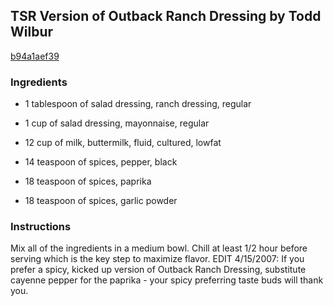 ## TSR Version of Outback Ranch Dressing by Todd Wilbur

[b94a1aef39](http://www.food.com/recipe/tsr-version-of-outback-ranch-dressing-by-todd-wilbur-70654)

### Ingredients

 - 1 tablespoon of salad dressing, ranch dressing, regular

 - 1 cup of salad dressing, mayonnaise, regular

 - 12 cup of milk, buttermilk, fluid, cultured, lowfat

 - 14 teaspoon of spices, pepper, black

 - 18 teaspoon of spices, paprika

 - 18 teaspoon of spices, garlic powder

### Instructions

Mix all of the ingredients in a medium bowl. Chill at least 1/2 hour before serving which is the key step to maximize flavor. EDIT 4/15/2007: If you prefer a spicy, kicked up version of Outback Ranch Dressing, substitute cayenne pepper for the paprika - your spicy preferring taste buds will thank you.
